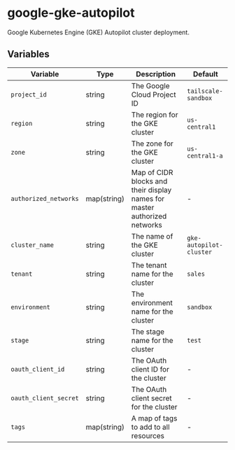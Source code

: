 # google-gke-autopilot

Google Kubernetes Engine (GKE) Autopilot cluster deployment.

## Variables

| Variable | Type | Description | Default |
|----------|------|-------------|---------|
| `project_id` | string | The Google Cloud Project ID | `tailscale-sandbox` |
| `region` | string | The region for the GKE cluster | `us-central1` |
| `zone` | string | The zone for the GKE cluster | `us-central1-a` |
| `authorized_networks` | map(string) | Map of CIDR blocks and their display names for master authorized networks | - |
| `cluster_name` | string | The name of the GKE cluster | `gke-autopilot-cluster` |
| `tenant` | string | The tenant name for the cluster | `sales` |
| `environment` | string | The environment name for the cluster | `sandbox` |
| `stage` | string | The stage name for the cluster | `test` |
| `oauth_client_id` | string | The OAuth client ID for the cluster | - |
| `oauth_client_secret` | string | The OAuth client secret for the cluster | - |
| `tags` | map(string) | A map of tags to add to all resources | - |
